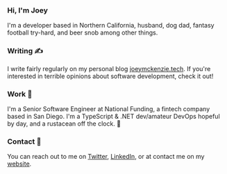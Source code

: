 ### Hi, I'm Joey

I'm a developer based in Northern California, husband, dog dad, fantasy football try-hard, and beer snob among other things.

### Writing ✍️ 

I write fairly regularly on my personal blog [joeymckenzie.tech](https://joeymckenzie.tech). If you're interested in terrible opinions about software development, check it out!

### Work 💸

I'm a Senior Software Engineer at National Funding, a fintech company based in San Diego. I'm a TypeScript & .NET dev/amateur DevOps hopeful by day, and a rustacean off the clock. 🦀

### Contact 🤝

You can reach out to me on [Twitter](https://twitter.com/_joeyMcKenzie), [LinkedIn](https://www.linkedin.com/in/JoeyMcKenzie), or at contact me on my [website](https://joeymckenzie.tech).
